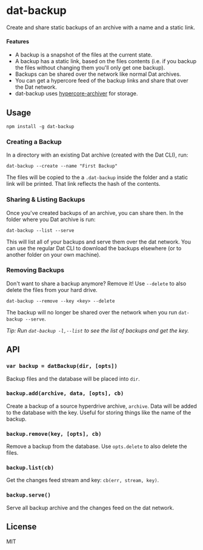# dat-backup

Create and share static backups of an archive with a name and a static link.

#### Features

* A backup is a snapshot of the files at the current state.
* A backup has a static link, based on the files contents (i.e. if you backup the files without changing them you'll only get one backup).
* Backups can be shared over the network like normal Dat archives.
* You can get a hypercore feed of the backup links and share that over the Dat network.
* dat-backup uses [hypercore-archiver](https://github.com/mafintosh/hypercore-archiver) for storage.

## Usage

```
npm install -g dat-backup
```

### Creating a Backup

In a directory with an existing Dat archive (created with the Dat CLI), run:

```
dat-backup --create --name "First Backup"
```

The files will be copied to the a `.dat-backup` inside the folder and a static link will be printed. That link reflects the hash of the contents.

### Sharing & Listing Backups

Once you've created backups of an archive, you can share then. In the folder where you Dat archive is run:

```
dat-backup --list --serve
```

This will list all of your backups and serve them over the dat network. You can use the regular Dat CLI to download the backups elsewhere (or to another folder on your own machine).

### Removing Backups

Don't want to share a backup anymore? Remove it! Use `--delete` to also delete the files from your hard drive.

```
dat-backup --remove --key <key> --delete
```

The backup will no longer be shared over the network when you run `dat-backup --serve`.

*Tip: Run `dat-backup -l,--list` to see the list of backups and get the key.*

## API

### `var backup = datBackup(dir, [opts])`

Backup files and the database will be placed into `dir`.

### `backup.add(archive, data, [opts], cb)`

Create a backup of a source hyperdrive archive, `archive`. Data will be added to the database with the key. Useful for storing things like the name of the backup.

### `backup.remove(key, [opts], cb)`

Remove a backup from the database. Use `opts.delete` to also delete the files.

### `backup.list(cb)`

Get the changes feed stream and key: `cb(err, stream, key)`.

### `backup.serve()`

Serve all backup archive and the changes feed on the dat network.

## License

MIT
